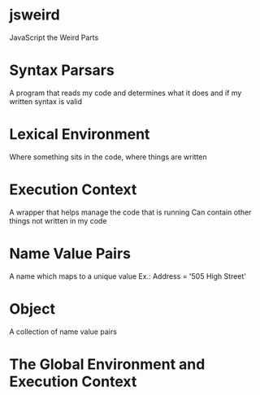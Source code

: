 # jsweird
JavaScript the Weird Parts

# Syntax Parsars
A program that reads my code and determines what it does and if my written syntax is valid

# Lexical Environment
Where something sits in the code, where things are written

# Execution Context
A wrapper that helps manage the code that is running
Can contain other things not written in my code

# Name Value Pairs
A name which maps to a unique value
Ex.:  Address = '505 High Street'

# Object
A collection of name value pairs

# The Global Environment and Execution Context
